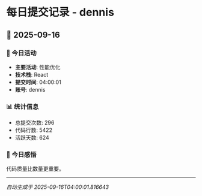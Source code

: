 # 每日提交记录 - dennis

## 📅 2025-09-16

### 🎯 今日活动
- **主要活动**: 性能优化
- **技术栈**: React
- **提交时间**: 04:00:01
- **账号**: dennis

### 📊 统计信息
- 总提交次数: 296
- 代码行数: 5422
- 活跃天数: 624

### 💭 今日感悟
代码质量比数量更重要。

---
*自动生成于 2025-09-16T04:00:01.816643*
